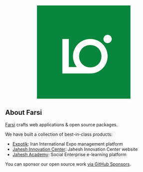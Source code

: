 <p align="center">
    <a href="https://farsi.dev" target="_blank">
        <img
            src="https://github.com/farsidev/.github/blob/master/docs/images/farsi.jpg?raw=true"
            width="300"
        >
    </a>
</p>

## About Farsi
[Farsi](https://farsi.dev) crafts web applications & open source packages.

We have built a collection of best-in-class products:

- [Expotik](https://expotik.ir): Iran International Expo management platform
- [Jahesh Innovation Center](https://jahesh.co): Jahesh Innovation Center website
- [Jahesh Academy](https://jahesh.academy): Social Enterprise e-learning platform

You can sponsor our open source work [via GitHub Sponsors](https://github.com/sponsors/farsidev).
